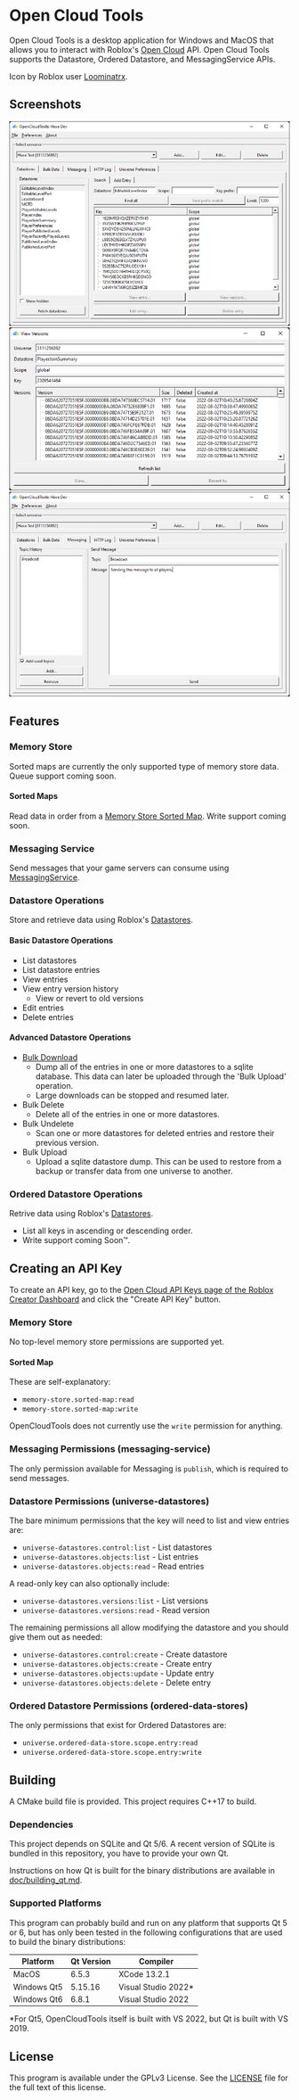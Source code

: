 # Open Cloud Tools

Open Cloud Tools is a desktop application for Windows and MacOS that allows you to interact with Roblox's [Open Cloud](https://create.roblox.com/docs/cloud/open-cloud) API. Open Cloud Tools supports the Datastore, Ordered Datastore, and MessagingService APIs.

Icon by Roblox user [Loominatrx](https://devforum.roblox.com/u/loominatrx/summary).

## Screenshots

![Search Datastore](./extra/img/datastores_search.png)
![View Versions](./extra/img/datastore_entry_versions.png)
![Messaging](./extra/img/messaging.png)

## Features

### Memory Store

Sorted maps are currently the only supported type of memory store data. Queue support coming soon.

#### Sorted Maps

Read data in order from a [Memory Store Sorted Map](https://create.roblox.com/docs/cloud-services/memory-stores/sorted-map). Write support coming soon.

### Messaging Service

Send messages that your game servers can consume using [MessagingService](https://create.roblox.com/docs/cloud-services/cross-server-messaging).

### Datastore Operations

Store and retrieve data using Roblox's [Datastores](https://create.roblox.com/docs/cloud-services/datastores).

#### Basic Datastore Operations

* List datastores
* List datastore entries
* View entries
* View entry version history
  * View or revert to old versions
* Edit entries
* Delete entries

#### Advanced Datastore Operations

* [Bulk Download](./doc/bulk_download.md)
  * Dump all of the entries in one or more datastores to a sqlite database. This data can later be uploaded through the 'Bulk Upload' operation.
  * Large downloads can be stopped and resumed later.
* Bulk Delete
  * Delete all of the entries in one or more datastores.
* Bulk Undelete
  * Scan one or more datastores for deleted entries and restore their previous version.
* Bulk Upload
  * Upload a sqlite datastore dump. This can be used to restore from a backup or transfer data from one universe to another.

### Ordered Datastore Operations

Retrive data using Roblox's [Datastores](https://create.roblox.com/docs/cloud-services/datastores).

* List all keys in ascending or descending order.
* Write support coming Soon™.

## Creating an API Key

To create an API key, go to the [Open Cloud API Keys page of the Roblox Creator Dashboard](https://create.roblox.com/dashboard/credentials) and click the "Create API Key" button.

### Memory Store

No top-level memory store permissions are supported yet.

#### Sorted Map

These are self-explanatory:
* `memory-store.sorted-map:read`
* `memory-store.sorted-map:write`

OpenCloudTools does not currently use the `write` permission for anything.

### Messaging Permissions (messaging-service)

The only permission available for Messaging is `publish`, which is required to send messages.

### Datastore Permissions (universe-datastores)

The bare minimum permissions that the key will need to list and view entries are:
* `universe-datastores.control:list` - List datastores
* `universe-datastores.objects:list` - List entries
* `universe-datastores.objects:read` - Read entries

A read-only key can also optionally include:
* `universe-datastores.versions:list` - List versions
* `universe-datastores.versions:read` - Read version

The remaining permissions all allow modifying the datastore and you should give them out as needed:
* `universe-datastores.control:create` - Create datastore
* `universe-datastores.objects:create` - Create entry
* `universe-datastores.objects:update` - Update entry
* `universe-datastores.objects:delete` - Delete entry

### Ordered Datastore Permissions (ordered-data-stores)

The only permissions that exist for Ordered Datastores are:
* `universe.ordered-data-store.scope.entry:read`
* `universe.ordered-data-store.scope.entry:write`

## Building

A CMake build file is provided. This project requires C++17 to build.

### Dependencies

This project depends on SQLite and Qt 5/6. A recent version of SQLite is bundled in this repository, you have to provide your own Qt.

Instructions on how Qt is built for the binary distributions are available in [doc/building_qt.md](./doc/building_qt.md).

### Supported Platforms

This program can probably build and run on any platform that supports Qt 5 or 6, but has only been tested in the following configurations that are used to build the binary distributions:

| Platform    | Qt Version | Compiler            |
|-------------|------------|---------------------|
| MacOS       | 6.5.3      | XCode 13.2.1        |
| Windows Qt5 | 5.15.16    | Visual Studio 2022* |
| Windows Qt6 | 6.8.1      | Visual Studio 2022  |

\*For Qt5, OpenCloudTools itself is built with VS 2022, but Qt is built with VS 2019.

## License

This program is available under the GPLv3 License. See the [LICENSE](./LICENSE) file for the full text of this license.
